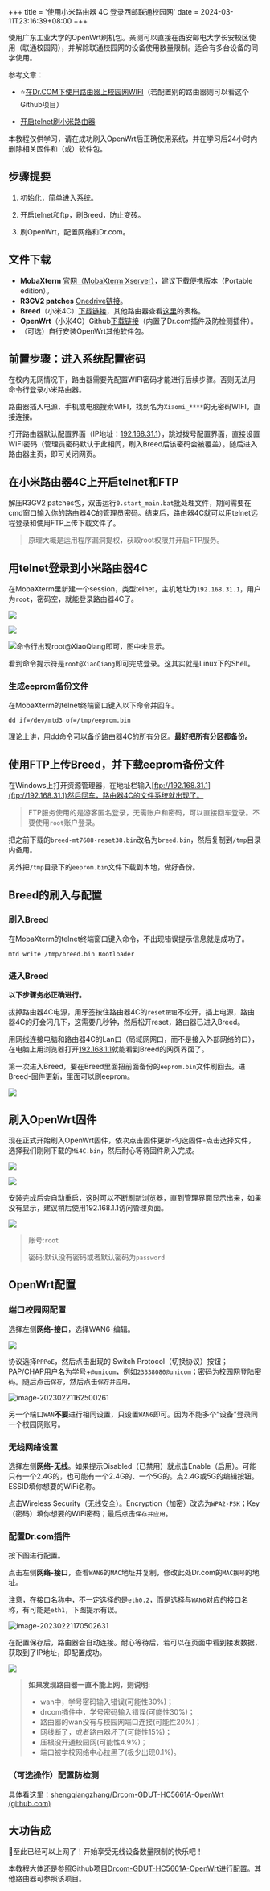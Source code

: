 +++
title = '使用小米路由器 4C 登录西邮联通校园网'
date = 2024-03-11T23:16:39+08:00
+++

使用广东工业大学的OpenWrt刷机包。亲测可以直接在西安邮电大学长安校区使用（联通校园网），并解除联通校园网的设备使用数量限制。适合有多台设备的同学使用。

参考文章：

- ⭐[在Dr.COM下使用路由器上校园网WIFI](https://github.com/shengqiangzhang/Drcom-GDUT-HC5661A-OpenWrt)（若配置别的路由器则可以看这个Github项目）

- [开启telnet刷小米路由器](https://www.right.com.cn/forum/thread-4040540-1-1.html)

本教程仅供学习，请在成功刷入OpenWrt后正确使用系统，并在学习后24小时内删除相关固件和（或）软件包。


## 步骤提要

1. 初始化，简单进入系统。

2. 开启telnet和ftp，刷Breed，防止变砖。

3. 刷OpenWrt，配置网络和Dr.com。

## 文件下载

- **MobaXterm** [官网（MobaXterm Xserver）](https://mobaxterm.mobatek.net/download-home-edition.html)，建议下载便携版本（Portable edition）。
- **R3GV2 patches** [Onedrive链接](https://cntk-my.sharepoint.com/:u:/g/personal/599100706_mail_scun_net/EbfqzlpS8U9BhnNBz50mVLQBI98-6XU3NPFG0XlP7vJ63g?e=OZSheQ)。
- **Breed**（小米4C）[下载链接](https://breed.hackpascal.net/breed-mt7688-reset38.bin)，其他路由器查看[这里](https://github.com/shengqiangzhang/Drcom-GDUT-HC5661A-OpenWrt#%E4%B8%8B%E8%BD%BDbreed)的表格。
- **OpenWrt**（小米4C）Github[下载链接](https://github.com/shengqiangzhang/Drcom-GDUT-HC5661A-OpenWrt/files/8138729/Mi4C.zip)（内置了Dr.com插件及防检测插件）。
- （可选）自行安装OpenWrt其他软件包。

## 前置步骤：进入系统配置密码

在校内无网情况下，路由器需要先配置WIFI密码才能进行后续步骤。否则无法用命令行登录小米路由器。

路由器插入电源，手机或电脑搜索WIFI，找到名为`Xiaomi_****`的无密码WIFI，直接连接。

打开路由器默认配置界面（IP地址：[192.168.31.1](http://192.168.31.1)），跳过拨号配置界面，直接设置WIFI密码（管理员密码默认于此相同，刷入Breed后该密码会被覆盖）。随后进入路由器主页，即可关闭网页。

## 在小米路由器4C上开启telnet和FTP

解压R3GV2 patches包，双击运行`0.start_main.bat`批处理文件，期间需要在cmd窗口输入你的路由器4C的管理员密码。结束后，路由器4C就可以用telnet远程登录和使用FTP上传下载文件了。

> 原理大概是运用程序漏洞提权，获取root权限并开启FTP服务。

## 用telnet登录到小米路由器4C

在MobaXterm里新建一个session，类型telnet，主机地址为`192.168.31.1`，用户为`root`，密码空，就能登录路由器4C了。

![](https://cdn.jsdelivr.net/gh/daaihang/PicGo/202302211455225.png)

![](https://cdn.jsdelivr.net/gh/daaihang/PicGo/202302211458021.png)

![命令行出现root@XiaoQiang即可，图中未显示。](https://cdn.jsdelivr.net/gh/daaihang/PicGo/202302211459646.png)

看到命令提示符是`root@XiaoQiang`即可完成登录。这其实就是Linux下的Shell。

### 生成eeprom备份文件

在MobaXterm的telnet终端窗口键入以下命令并回车。

```shell
dd if=/dev/mtd3 of=/tmp/eeprom.bin
```

理论上讲，用dd命令可以备份路由器4C的所有分区。**最好把所有分区都备份。**

## 使用FTP上传Breed，并下载eeprom备份文件

在Windows上打开资源管理器，在地址栏输入[ftp://192.168.31.1](ftp://192.168.31.1)然后回车，路由器4C的文件系统就出现了。

> FTP服务使用的是游客匿名登录，无需账户和密码，可以直接回车登录。不要使用`root`账户登录。

把之前下载的`breed-mt7688-reset38.bin`改名为`breed.bin`，然后复制到`/tmp`目录内备用。

另外把`/tmp`目录下的`eeprom.bin`文件下载到本地，做好备份。

## Breed的刷入与配置

### 刷入Breed

在MobaXterm的telnet终端窗口键入命令，不出现错误提示信息就是成功了。

```shell
mtd write /tmp/breed.bin Bootloader
```

### 进入Breed

**以下步骤务必正确进行。**

拔掉路由器4C电源，用牙签按住路由器4C的`reset按钮`不松开，插上电源，路由器4C的灯会闪几下，这需要几秒钟，然后松开reset，路由器已进入Breed。

用网线连接电脑和路由器4C的Lan口（局域网网口，而不是接入外部网络的口），在电脑上用浏览器打开[192.168.1.1](http://192.168.1.1)就能看到Breed的网页界面了。

第一次进入Breed，要在Breed里面把前面备份的`eeprom.bin`文件刷回去。进Breed-固件更新，里面可以刷eeprom。

![](https://cdn.jsdelivr.net/gh/daaihang/PicGo/202302211537572.png)

## 刷入OpenWrt固件

现在正式开始刷入OpenWrt固件，依次点击固件更新-勾选固件-点击选择文件，选择我们刚刚下载的`Mi4C.bin`，然后耐心等待固件刷入完成。

![](https://cdn.jsdelivr.net/gh/daaihang/PicGo/202302211539496.png)

![](https://cdn.jsdelivr.net/gh/daaihang/PicGo/202302211540055.png)

安装完成后会自动重启，这时可以不断刷新浏览器，直到管理界面显示出来，如果没有显示，建议稍后使用192.168.1.1访问管理页面。

![](https://cdn.jsdelivr.net/gh/daaihang/PicGo/202302211544294.png)

> 账号:`root`
>
> 密码:默认没有密码或者默认密码为`password`

## OpenWrt配置

### 端口校园网配置

选择左侧**网络-接口**，选择WAN6-编辑。

![](https://cdn.jsdelivr.net/gh/daaihang/PicGo/202302211620750.png)

协议选择`PPPoE`，然后点击出现的 Switch Protocol（切换协议）按钮；PAP/CHAP用户名为学号+`@unicom`，例如`23338080@unicom`；密码为校园网登陆密码。随后点击`保存`，然后点击`保存并应用`。

![image-20230221162500261](https://cdn.jsdelivr.net/gh/daaihang/PicGo/202302211625399.png)

另一个端口`WAN`**不要**进行相同设置，只设置`WAN6`即可。因为不能多个“设备”登录同一个校园网账号。

### 无线网络设置

选择左侧**网络-无线**。如果提示Disabled（已禁用）就点击Enable（启用）。可能只有一个2.4G的，也可能有一个2.4G的、一个5G的。点2.4G或5G的编辑按钮。ESSID填你想要的WiFi名称。

点击Wireless Security（无线安全）。Encryption（加密）改选为`WPA2-PSK`；Key（密码）填你想要的WiFi密码；最后点击`保存并应用`。

### 配置Dr.com插件

按下图进行配置。

点击左侧**网络-接口**，查看`WAN6`的`MAC`地址并复制，修改此处Dr.com的`MAC拨号`的地址。

注意，在接口名称中，不一定选择的是`eth0.2`，而是选择与`WAN6`对应的接口名称，有可能是`eth1`，下图提示有误。

![image-20230221170502631](https://cdn.jsdelivr.net/gh/daaihang/PicGo/202302211706729.png)

在配置保存后，路由器会自动连接。耐心等待后，若可以在页面中看到接发数据，获取到了IP地址，即配置成功。

![](https://cdn.jsdelivr.net/gh/daaihang/PicGo/202302211642791.png)

> **如果发现路由器一直不能上网，则说明:**
>
> - wan中，学号密码输入错误(可能性30%)；
> - drcom插件中，学号密码输入错误(可能性30%)；
> - 路由器的wan没有与校园网端口连接(可能性20%)；
> - 网线断了，或者路由器坏了(可能性15%)；
> - 压根没开通校园网(可能性4.9%)；
> - 端口被学校网络中心拉黑了(极少出现0.1%)。

### （可选操作）配置防检测

具体看这里：[shengqiangzhang/Drcom-GDUT-HC5661A-OpenWrt (github.com)](https://github.com/shengqiangzhang/Drcom-GDUT-HC5661A-OpenWrt#步骤六配置防检测)

## 大功告成

🎉至此已经可以上网了！开始享受无线设备数量限制的快乐吧！

本教程大体还是参照Github项目[Drcom-GDUT-HC5661A-OpenWrt](https://github.com/shengqiangzhang/Drcom-GDUT-HC5661A-OpenWrt)进行配置。其他路由器可参照该项目。

